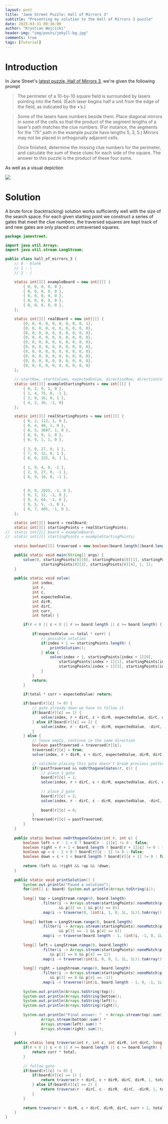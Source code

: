 ```yaml
---
layout: post
title: "Jane Street Puzzle: Hall of Mirrors 3"
subtitle: "Presenting my solution to the Hall of Mirrors 3 puzzle"
date: 2025-03-31 09:36:00
author: "Krystian Wojcicki"
header-img: "img/posts/jekyll-bg.jpg"
comments: true
tags: [Tutorial]
---
```


# Introduction

In Jane Street's [latest puzzle, Hall of Mirrors 3,](https://www.janestreet.com/puzzles/hall-of-mirrors-3-index/) we're given the following prompt 

> The perimeter of a 10-by-10 square field is surrounded by lasers pointing into the field. (Each laser begins half a unit from the edge of the field, as indicated by the •’s.)

> Some of the lasers have numbers beside them. Place diagonal mirrors in some of the cells so that the product of the segment lengths of a laser’s path matches the clue numbers. (For instance, the segments for the “75” path in the example puzzle have lengths 5, 3, 5.) Mirrors may not be placed in orthogonally adjacent cells.

> Once finished, determine the missing clue numbers for the perimeter, and calculate the sum of these clues for each side of the square. The answer to this puzzle is the product of these four sums.


As well as a visual depiction

<img src="https://www.janestreet.com/puzzles/mirrors_3.png" />

# Solution

A brute force (backtracking) solution works sufficiently well with the size of the search space. For each given starting point we construct a series of gates that meet the clue numbers, the traversed squares are kept track of and new gates are only placed on untraversed squares.

```java
package janestreet;

import java.util.Arrays;
import java.util.stream.LongStream;

public class hall_of_mirrors_3 {
	// 0 - blank
	// 1 - \
	// 2 - /

	static int[][] exampleBoard = new int[][] {
		{ 0, 0, 0, 0, 0 },
		{ 0, 0, 0, 0, 0 },
		{ 0, 0, 0, 0, 0 },
		{ 0, 0, 0, 0, 0 },
		{ 0, 0, 0, 0, 0 },
	};

	static int[][] realBoard = new int[][] {
		{0, 0, 0, 0, 0, 0, 0, 0, 0, 1},
		{0, 0, 0, 0, 0, 0, 0, 0, 0, 0},
		{0, 0, 0, 0, 0, 0, 0, 0, 0, 0},
		{0, 0, 0, 0, 0, 0, 0, 0, 0, 0},
		{0, 0, 0, 0, 0, 0, 0, 0, 0, 0},
		{0, 0, 0, 0, 0, 0, 0, 0, 0, 0},
		{0, 0, 0, 0, 0, 0, 0, 0, 0, 0},
		{0, 0, 0, 0, 0, 0, 0, 0, 0, 0},
		{0, 0, 0, 0, 0, 0, 0, 0, 0, 0},
		{0, 0, 0, 0, 0, 0, 0, 0, 0, 0}
	};
	
	// startRow, startColumn, expectedValue, directionRow, directionCol
	static int[][] exampleStartingPoints = new int[][] {
		{ 0, 2, 9, 1, 0 },
		{ 1, 4, 75, 0, -1 },
		{ 3, 0, 16, 0, 1 },
		{ 4, 2, 36, -1, 0}
	};

	static int[][] realStartingPoints = new int[][] {
		{ 0, 2, 112, 1, 0 },
		{ 0, 4, 48, 1, 0 },
		{ 0, 5, 3087, 1, 0 },
		{ 0, 6, 9, 1, 0 },
		{ 0, 9, 1, 1, 0 },
		
		{ 3, 0, 27, 0, 1 },
		{ 7, 0, 12, 0, 1 },
		{ 8, 0, 225, 0, 1 },
		
		{ 1, 9, 4, 0, -1 },
		{ 2, 9, 27, 0, -1 },
		{ 6, 9, 16, 0, -1 },
		

		{ 9, 0, 2025, -1, 0 },
		{ 9, 3, 12, -1, 0 },
		{ 9, 4, 64, -1, 0 },
		{ 9, 5, 5, -1, 0 },
		{ 9, 7, 405, -1, 0 },
	};

	static int[][] board = realBoard;
	static int[][] startingPoints = realStartingPoints;
//	static int[][] board = exampleBoard;
//	static int[][] startingPoints = exampleStartingPoints;
	
	static boolean[][] traversed = new boolean[board.length][board.length];

	public static void main(String[] args) {
		solve(0, startingPoints[0][0], startingPoints[0][1], startingPoints[0][2], 
				startingPoints[0][3], startingPoints[0][4], 1, 1);
	}
	
	public static void solve(
			int index, 
			int r, 
			int c, 
			int expectedValue, 
			int dirR, 
			int dirC,
			int curr,
			int total) {

		if(r < 0 || c < 0 || r >= board.length || c >= board.length) {
			
			if(expectedValue == total * curr) {
				// possible solution
				if(index + 1 == startingPoints.length) {
					printSolution();
				} else {
					solve(index + 1, startingPoints[index + 1][0], 
						startingPoints[index + 1][1], startingPoints[index + 1][2], 
						startingPoints[index + 1][3], startingPoints[index + 1][4], 1, 1);
				}
			}
			return;
		}

		if(total * curr > expectedValue) return; 
		
		if(board[r][c] != 0) {
			// gate already down we have to follow it
			if(board[r][c] == 1) {
				solve(index, r + dirC, c + dirR, expectedValue, dirC, dirR, 1, total * curr);
			} else if(board[r][c] == 2) {
				solve(index, r - dirC, c - dirR, expectedValue, -dirC, -dirR, 1, total * curr);
			}
		} else {
			// leave empty, continue in the same direction
			boolean pastTraversed = traversed[r][c];
			traversed[r][c] = true;
			solve(index, r + dirR, c + dirC, expectedValue, dirR, dirC, curr + 1, total);

			// validate placing this gate doesn't break previous patterns
			if(!pastTraversed && noOrthoganelGates(r, c)) {
				// place 1 gate
				board[r][c] = 1;
				solve(index, r + dirC, c + dirR, expectedValue, dirC, dirR, 1, total * curr);
				
				// place 2 gate
				board[r][c] = 2;
				solve(index, r - dirC, c - dirR, expectedValue, -dirC, -dirR, 1, total * curr);
				
				board[r][c] = 0;
			}
			traversed[r][c] = pastTraversed;
		}
	}
	
	public static boolean noOrthoganelGates(int r, int c) {
		boolean left = r - 1 > 0 ? board[r - 1][c] != 0 : false;
		boolean right = r + 1 < board.length ? board[r + 1][c] != 0 : false;
		boolean up = c - 1 > 0 ? board[r][c - 1] != 0 : false;
		boolean down = c + 1 < board.length ? board[r][c + 1] != 0 : false;
		
		return !left && !right && !up && !down;
	}
	
	public static void printSolution() {
		System.out.println("Found a solution");
		for(int[] i: board) System.out.println(Arrays.toString(i));
		
		long[] top = LongStream.range(0, board.length)
				.filter(i -> Arrays.stream(startingPoints).noneMatch(p -> p[0] == 0 && p[1] == i
						&& p[3] == 1 && p[4] == 0))
				.map(i -> traverse(0, (int)i, 1, 0, 1L, 1L)).toArray();
		
		long[] bottom = LongStream.range(0, board.length)
				.filter(i -> Arrays.stream(startingPoints).noneMatch(p -> p[0] == board.length - 1 && p[1] == i
						&& p[3] == -1 && p[4] == 0))
				.map(i -> traverse(board.length - 1, (int)i, -1, 0, 1L, 1L)).toArray();
		
		long[] left = LongStream.range(0, board.length)
				.filter(i -> Arrays.stream(startingPoints).noneMatch(p -> p[0] == i && p[1] == 0 
					&& p[3] == 0 && p[4] == 1))
				.map(i -> traverse((int)i, 0, 0, 1, 1L, 1L)).toArray();
		
		long[] right = LongStream.range(0, board.length)
				.filter(i -> Arrays.stream(startingPoints).noneMatch(p -> p[0] == i && p[1] == board.length - 1 
					&& p[3] == 0 && p[4] == -1))
				.map(i -> traverse((int)i, board.length - 1, 0, -1, 1L, 1L)).toArray();
		
		System.out.println(Arrays.toString(top));
		System.out.println(Arrays.toString(bottom));
		System.out.println(Arrays.toString(left));
		System.out.println(Arrays.toString(right));
		
		System.out.println("Final answer: "  + Arrays.stream(top).sum() * 
				Arrays.stream(bottom).sum() * 
				Arrays.stream(left).sum() * 
				Arrays.stream(right).sum());
	}
	
	public static long traverse(int r, int c, int dirR, int dirC, long curr, long total) {
		if(r < 0 || c < 0 || r >= board.length || c >= board.length) {
			return curr * total;
		}
		
		// follow gate
		if(board[r][c] != 0) {
			if(board[r][c] == 1) {
				return traverse(r + dirC, c + dirR, dirC, dirR, 1, total * curr);
			} else if(board[r][c] == 2) {
				return traverse(r - dirC, c - dirR, -dirC, -dirR, 1, total * curr);
			}
		}
		
		return traverse(r + dirR, c + dirC, dirR, dirC, curr + 1, total);
	}
}
```